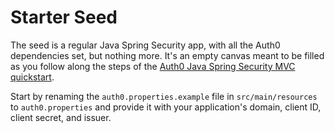# Starter Seed

The seed is a regular Java Spring Security app, with all the Auth0 dependencies set, but nothing more. It's an empty canvas meant to be filled as you follow along the steps of the [Auth0 Java Spring Security MVC quickstart](https://auth0.com/docs/quickstart/webapp/java-spring-security-mvc).

Start by renaming the `auth0.properties.example` file in `src/main/resources` to `auth0.properties` and provide it with your application's domain, client ID, client secret, and issuer.
